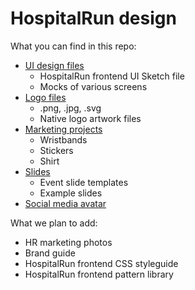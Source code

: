 # HospitalRun design

What you can find in this repo:
- [UI design files](/ui)
  - HospitalRun frontend UI Sketch file
  - Mocks of various screens
- [Logo files](/logo)
  - .png, .jpg, .svg
  - Native logo artwork files
- [Marketing projects](/marketing)
  - Wristbands
  - Stickers
  - Shirt
- [Slides](/slides)
  - Event slide templates
  - Example slides
- [Social media avatar](/avatar)

What we plan to add:
- HR marketing photos
- Brand guide
- HospitalRun frontend CSS styleguide
- HospitalRun frontend pattern library
